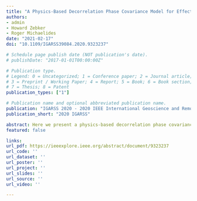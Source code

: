 ```yaml
---
title: "A Physics-Based Decorrelation Phase Covariance Model for Effective Decorrelation Noise Reduction in Interferogram Stacks"
authors:
- admin
- Howard Zebker
- Roger Michaelides
date: "2021-02-17"
doi: "10.1109/IGARSS39084.2020.9323237"

# Schedule page publish date (NOT publication's date).
# publishDate: "2017-01-01T00:00:00Z"

# Publication type.
# Legend: 0 = Uncategorized; 1 = Conference paper; 2 = Journal article;
# 3 = Preprint / Working Paper; 4 = Report; 5 = Book; 6 = Book section;
# 7 = Thesis; 8 = Patent
publication_types: ["1"]

# Publication name and optional abbreviated publication name.
publication: "IGARSS 2020 - 2020 IEEE International Geoscience and Remote Sensing Symposium"
publication_short: "2020 IGARSS"

abstract: Here we present a physics-based decorrelation phase covariance model and discuss its role in effective decorrelation noise reduction in interferogram stacks. We test our model in both Cascadia - a rapidly decorrelating region, and Death Valley - a slowly decorrelating region, with observations collected by Sentinel-1. We find that in Cascadia, including redundant interferograms in the stack reduces phase variance from 0.28 rad 2 to 0.04 rad 2 , while in Death Valley, both redundant and independent interferogram stacking yield phase variances of 0.10 rad 2 . Both observations are consistent with predictions from our model. Comparing with three existing decorrelation phase covariance models, our proposed model matches observations with the smallest average discrepancy between theory and observations - 0.017 rad 2 in Cascadia and 0.066 rad 2 in Death Valley.
featured: false

links:
url_pdf: https://ieeexplore.ieee.org/abstract/document/9323237
url_code: ''
url_dataset: ''
url_poster: ''
url_project: ''
url_slides: ''
url_source: ''
url_video: ''

---
```


